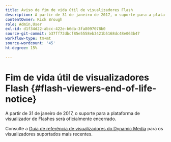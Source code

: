 ```yaml
---
title: Aviso de fim de vida útil de visualizadores Flash
description: A partir de 31 de janeiro de 2017, o suporte para a plataforma de visualizador de Flashes será oficialmente encerrado.
contentOwner: Rick Brough
role: Admin,User
exl-id: d1f34d22-abcc-422e-b6da-3fa8097078b0
source-git-commit: b37ff72dbcf85e5558eb3421b5168dc48e063b47
workflow-type: tm+mt
source-wordcount: '45'
ht-degree: 15%

---
```


# Fim de vida útil de visualizadores Flash {#flash-viewers-end-of-life-notice}

A partir de 31 de janeiro de 2017, o suporte para a plataforma de visualizador de Flashes será oficialmente encerrado.

Consulte a [Guia de referência de visualizadores do Dynamic Media](https://experienceleague.adobe.com/docs/dynamic-media-developer-resources.html) para os visualizadores suportados mais recentes.
